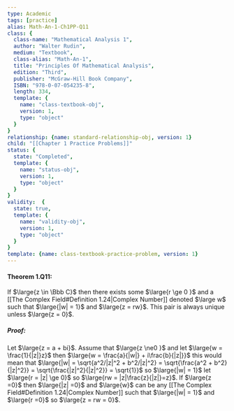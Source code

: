 ```yaml
---
type: Academic
tags: [practice]
alias: Math-An-1-Ch1PP-Q11
class: {
  class-name: "Mathematical Analysis 1",
  author: "Walter Rudin",
  medium: "Textbook",
  class-alias: "Math-An-1",
  title: "Principles Of Mathematical Analysis",
  edition: "Third",
  publisher: "McGraw-Hill Book Company",
  ISBN: "978-0-07-054235-8",
  length: 334,
  template: {
    name: "class-textbook-obj",
    version: 1,
    type: "object"
  }
}
relationship: {name: standard-relationship-obj, version: 1}
child: "[[Chapter 1 Practice Problems]]"
status: {
  state: "Completed",
  template: {
    name: "status-obj",
    version: 1,
    type: "object"
  }
}
validity:  {
  state: true,
  template: {
    name: "validity-obj",
    version: 1,
    type: "object"
  }
}
template: {name: class-textbook-practice-problem, version: 1}
---
```


#### Theorem 1.Q11: 
If $\large{z \in \Bbb C}$ then there exists some $\large{r \ge 0 }$ and a [[The Complex Field#Definition 1.24|Complex Number]] denoted $\large w$ such that $\large{|w| = 1}$ and $\large{z = rw}$. This pair is always unique unless $\large{z = 0}$.

##### Proof:
Let $\large{z = a + bi}$. Assume that $\large{z \ne0 }$ and let $\large{w = \frac{1}{|z|}z}$ then $\large{w = \frac{a}{|w|} + i\frac{b}{|z|}}$ this would mean that $\large{|w| = \sqrt{a^2/|z|^2 + b^2/|z|^2} = \sqrt{\frac{a^2 + b^2}{|z|^2}} = \sqrt{\frac{|z|^2}{|z|^2}} = \sqrt{1}}$ 
so $\large{|w| = 1}$ let $\large{r = |z| \ge 0}$ so $\large{rw = |z|\frac{z}{|z|}=z}$. If $\large{z =0}$ then $\large{|z| =0}$ and $\large{w}$ can be any [[The Complex Field#Definition 1.24|Complex Number]] such that $\large{|w| = 1}$ and $\large{r =0}$ so $\large{z = rw = 0}$. 